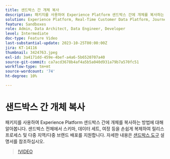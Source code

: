 ```yaml
---
title: 샌드박스 간 개체 복사
description: 패키지를 사용하여 Experience Platform 샌드박스 간에 개체를 복사하는 방법에 대해 알아봅니다. 샌드박스에서 스키마, 데이터 세트, 여정 등을 쉽게 복제할 수 있습니다.
solution: Experience Platform, Real-Time Customer Data Platform, Journey Optimizer
feature: Sandboxes
role: Admin, Data Architect, Data Engineer, Developer
level: Intermediate
doc-type: Feature Video
last-substantial-update: 2023-10-25T00:00:00Z
jira: KT-14116
thumbnail: 3424763.jpeg
exl-id: 3a4171dd-459e-4bef-a4a6-5b6520707a40
source-git-commit: ca7acd3678b4af4a5b5a040d931a79b7a570fc51
workflow-type: tm+mt
source-wordcount: '74'
ht-degree: 10%

---
```


# 샌드박스 간 개체 복사

패키지를 사용하여 Experience Platform 샌드박스 간에 개체를 복사하는 방법에 대해 알아봅니다. 샌드박스 전체에서 스키마, 데이터 세트, 여정 등을 손쉽게 복제하여 릴리스 프로세스 및 다중 지역/다중 브랜드 배포를 지원합니다. 자세한 내용은 [샌드박스 도구](https://experienceleague.adobe.com/docs/experience-platform/sandbox/ui/sandbox-tooling.html) 설명서를 참조하십시오. 

>[!VIDEO](https://video.tv.adobe.com/v/3424763/?learn=on)
